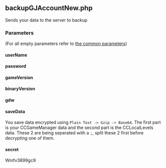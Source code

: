 ## backupGJAccountNew.php
Sends your data to the server to backup
### Parameters
(For all empty parameters refer to [the common parameters](https://github.com/SMJSGaming/GDDocs/blob/master/endpoints/common_parameters.md))
#### userName
#### password
#### gameVersion
#### binaryVersion
#### gdw
#### saveData
You save data encrypted using `Plain Text -> Gzip -> Base64`. The first part is your CCGameManager data and the second part is the CCLocalLevels data. These 2 are being seperated with a `;`, split these 2 first before decrypting one of them.
#### secret
Wmfv3899gc9

